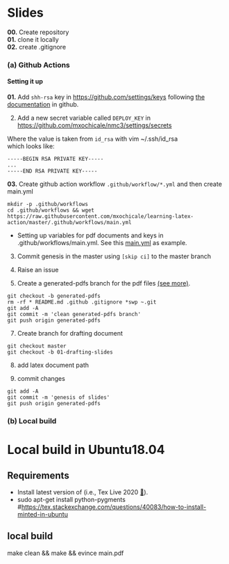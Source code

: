 # Slides

**00.** Create repository    
**01.** clone it locally  
**02.** create .gitignore  

### (a) Github Actions
#### Setting it up
**01.** Add `shh-rsa` key in https://github.com/settings/keys following [the documentation](https://help.github.com/en/github/authenticating-to-github/adding-a-new-ssh-key-to-your-github-account) in github.

02. Add a new secret variable called `DEPLOY_KEY` in 
https://github.com/mxochicale/nmc3/settings/secrets 

Where the value is taken from `id_rsa` with 
vim ~/.ssh/id_rsa   
which looks like:  
```
-----BEGIN RSA PRIVATE KEY-----
...
-----END RSA PRIVATE KEY-----
```


**03.** Create github action workflow
`.github/workflow/*.yml` and then create main.yml 
```
mkdir -p .github/workflows
cd .github/workflows && wget https://raw.githubusercontent.com/mxochicale/learning-latex-action/master/.github/workflows/main.yml
```
* Setting up variables for pdf documents and keys in .github/workflows/main.yml. 
See this [main.yml](https://github.com/mxochicale/learning-latex-action/blob/master/.github/workflows/main.yml) as example.



03. Commit genesis in the master using `[skip ci]` to the master branch


04. Raise an issue

06. Create a generated-pdfs branch for the pdf files [(see more)](https://www.freecodecamp.org/forum/t/push-a-new-local-branch-to-a-remote-git-repository-and-track-it-too/13222).
```
git checkout -b generated-pdfs
rm -rf * README.md .github .gitignore *swp ~.git 
git add -A
git commit -m 'clean generated-pdfs branch'
git push origin generated-pdfs
```

07. Create branch for drafting document
```
git checkout master
git checkout -b 01-drafting-slides
```

08. add latex document path


10. commit changes
```
git add -A
git commit -m 'genesis of slides'
git push origin generated-pdfs
```

### (b) Local build
# Local build in Ubuntu18.04

## Requirements 
* Install latest version of (i.e., Tex Live 2020 [:link:](https://github.com/mxochicale/latex/tree/master/installation)).
* sudo apt-get install python-pygments #https://tex.stackexchange.com/questions/40083/how-to-install-minted-in-ubuntu

## local build
make clean && make && evince main.pdf

